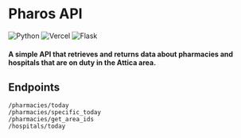 # Pharos API
![Python](https://img.shields.io/badge/python-3670A0?style=for-the-badge&logo=python&logoColor=ffdd54)
![Vercel](https://img.shields.io/badge/Vercel-000000?style=for-the-badge&logo=vercel&logoColor=white)
![Flask](https://img.shields.io/badge/Flask-000000?style=for-the-badge&logo=flask&logoColor=white)

#### A simple API that retrieves and returns data about pharmacies and hospitals that are on duty in the Attica area.

## Endpoints
```text
/pharmacies/today
/pharmacies/specific_today
/pharmacies/get_area_ids
/hospitals/today
```